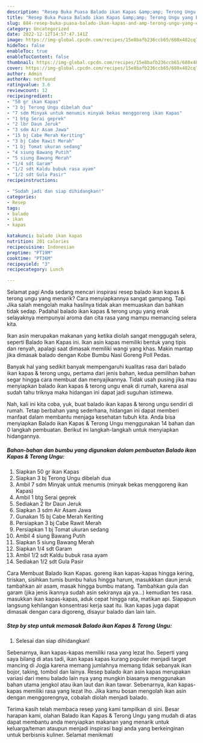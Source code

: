 ```yaml
---
description: "Resep Buka Puasa Balado ikan Kapas &amp;amp; Terong Ungu yang Enak Banget "
title: "Resep Buka Puasa Balado ikan Kapas &amp;amp; Terong Ungu yang Enak Banget "
slug: 884-resep-buka-puasa-balado-ikan-kapas-and-amp-terong-ungu-yang-enak-banget
category: Uncategorized
date: 2022-12-12T14:57:47.141Z
image: https://img-global.cpcdn.com/recipes/15e8bafb236ccb65/680x482cq70/balado-ikan-kapas-terong-ungu-foto-resep-utama.jpg
hideToc: false
enableToc: true
enableTocContent: false
thumbnail: https://img-global.cpcdn.com/recipes/15e8bafb236ccb65/680x482cq70/balado-ikan-kapas-terong-ungu-foto-resep-utama.jpg
cover: https://img-global.cpcdn.com/recipes/15e8bafb236ccb65/680x482cq70/balado-ikan-kapas-terong-ungu-foto-resep-utama.jpg
author: Admin
authorAv: notfound
ratingvalue: 3.6
reviewcount: 12
recipeingredient:
- "50 gr ikan Kapas"
- "3 bj Terong Ungu dibelah dua"
- "7 sdm Minyak untuk menumis minyak bekas menggoreng ikan Kapas"
- "1 btg Serai geprek"
- "2 lbr Daun Jeruk"
- "3 sdm Air Asam Jawa"
- "15 bj Cabe Merah Keriting"
- "3 bj Cabe Rawit Merah"
- "1 bj Tomat ukuran sedang"
- "4 siung Bawang Putih"
- "5 siung Bawang Merah"
- "1/4 sdt Garam"
- "1/2 sdt Kaldu bubuk rasa ayam"
- "1/2 sdt Gula Pasir"
recipeinstructions:

- "Sudah jadi dan siap dihidangkan!"
categories:
- Resep
tags:
- balado
- ikan
- kapas

katakunci: balado ikan kapas 
nutrition: 201 calories
recipecuisine: Indonesian
preptime: "PT19M"
cooktime: "PT36M"
recipeyield: "3"
recipecategory: Lunch

---
```



Selamat pagi Anda sedang mencari inspirasi resep balado ikan kapas &amp; terong ungu yang menarik? Cara menyiapkannya sangat gampang. Tapi Jika salah mengolah maka hasilnya tidak akan memuaskan dan bahkan tidak sedap. Padahal balado ikan kapas &amp; terong ungu yang enak selayaknya mempunyai aroma dan cita rasa yang mampu memancing selera kita.


Ikan asin merupakan makanan yang ketika diolah sangat menggugah selera, seperti Balado Ikan Kapas ini. Ikan asin kapas memiliki bentuk yang tipis dan renyah, apalagi saat dimasak memiliki wangi yang khas. Makin mantap jika dimasak balado dengan Kobe Bumbu Nasi Goreng Poll Pedas.

Banyak hal yang sedikit banyak mempengaruhi kualitas rasa dari balado ikan kapas &amp; terong ungu, pertama dari jenis bahan, kedua pemilihan bahan segar hingga cara membuat dan menyajikannya. Tidak usah pusing jika mau menyiapkan balado ikan kapas &amp; terong ungu enak di rumah, karena asal sudah tahu triknya maka hidangan ini dapat jadi suguhan istimewa.


Nah, kali ini kita coba, yuk, buat balado ikan kapas &amp; terong ungu sendiri di rumah. Tetap berbahan yang sederhana, hidangan ini dapat memberi manfaat dalam membantu menjaga kesehatan tubuh kita. Anda bisa menyiapkan Balado ikan Kapas &amp; Terong Ungu menggunakan 14 bahan dan 0 langkah pembuatan. Berikut ini langkah-langkah untuk menyiapkan hidangannya.

<!--inarticleads1-->

##### Bahan-bahan dan bumbu yang digunakan dalam pembuatan Balado ikan Kapas &amp; Terong Ungu:

1. Siapkan 50 gr ikan Kapas
1. Siapkan 3 bj Terong Ungu dibelah dua
1. Ambil 7 sdm Minyak untuk menumis (minyak bekas menggoreng ikan Kapas)
1. Ambil 1 btg Serai geprek
1. Sediakan 2 lbr Daun Jeruk
1. Siapkan 3 sdm Air Asam Jawa
1. Gunakan 15 bj Cabe Merah Keriting
1. Persiapkan 3 bj Cabe Rawit Merah
1. Persiapkan 1 bj Tomat ukuran sedang
1. Ambil 4 siung Bawang Putih
1. Siapkan 5 siung Bawang Merah
1. Siapkan 1/4 sdt Garam
1. Ambil 1/2 sdt Kaldu bubuk rasa ayam
1. Sediakan 1/2 sdt Gula Pasir


Cara Membuat Balado Ikan Kapas. goreng ikan kapas-kapas hingga kering, tiriskan, sisihkan tumis bumbu halus hingga harum, masukkkan daun jeruk tambahkan air asam, masak hingga bumbu matang. Tambahkan gula dan garam (jika jenis ikannya sudah asin sekiranya aja ya…) kemudian tes rasa. masukkan ikan kapas-kapas, aduk cepat hingga rata, matikan api. Siapapun langsung kehilangan konsentrasi kerja saat itu. Ikan kapas juga dapat dimasak dengan cara digoreng, disayur balado dan lain lain. 

<!--inarticleads2-->

##### Step by step untuk memasak Balado ikan Kapas &amp; Terong Ungu:


1. Selesai dan siap dihidangkan!

Sebenarnya, ikan kapas-kapas memiliki rasa yang lezat lho. Seperti yang saya bilang di atas tadi, ikan kapas kapas kurang populer menjadi target mancing di Jogja karena memang jumlahnya memang tidak sebanyak ikan bojor, taking, tombol dan lainya. Resep balado ikan asin kapas merupakan variasi dari menu balado lain nya yang mungkin biasanya menggunakan bahan utama jengkol atau ikan laut dan ikan tawar. Sebenarnya, ikan kapas-kapas memiliki rasa yang lezat lho. Jika kamu bosan mengolah ikan asin dengan menggorengnya, cobalah diolah menjadi balado. 

Terima kasih telah membaca resep yang kami tampilkan di sini. Besar harapan kami, olahan Balado ikan Kapas &amp; Terong Ungu yang mudah di atas dapat membantu anda menyiapkan makanan yang menarik untuk keluarga/teman ataupun menjadi inspirasi bagi anda yang berkeinginan untuk berbisnis kuliner. Selamat menikmati
